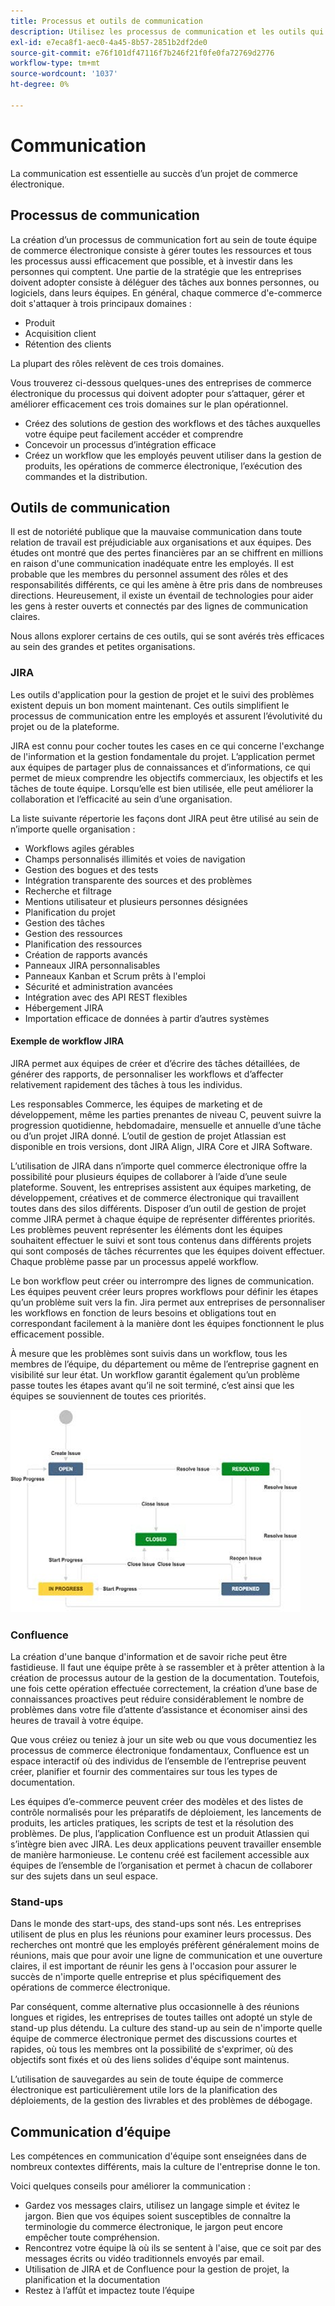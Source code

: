 ```yaml
---
title: Processus et outils de communication
description: Utilisez les processus de communication et les outils qui répondent aux besoins de votre équipe d’e-commerce.
exl-id: e7eca8f1-aec0-4a45-8b57-2851b2df2de0
source-git-commit: e76f101df47116f7b246f21f0fe0fa72769d2776
workflow-type: tm+mt
source-wordcount: '1037'
ht-degree: 0%

---
```


# Communication

La communication est essentielle au succès d’un projet de commerce électronique.

## Processus de communication

La création d’un processus de communication fort au sein de toute équipe de commerce électronique consiste à gérer toutes les ressources et tous les processus aussi efficacement que possible, et à investir dans les personnes qui comptent. Une partie de la stratégie que les entreprises doivent adopter consiste à déléguer des tâches aux bonnes personnes, ou logiciels, dans leurs équipes. En général, chaque commerce d&#39;e-commerce doit s&#39;attaquer à trois principaux domaines :

- Produit
- Acquisition client
- Rétention des clients

La plupart des rôles relèvent de ces trois domaines.

Vous trouverez ci-dessous quelques-unes des entreprises de commerce électronique du processus qui doivent adopter pour s’attaquer, gérer et améliorer efficacement ces trois domaines sur le plan opérationnel.

- Créez des solutions de gestion des workflows et des tâches auxquelles votre équipe peut facilement accéder et comprendre
- Concevoir un processus d’intégration efficace
- Créez un workflow que les employés peuvent utiliser dans la gestion de produits, les opérations de commerce électronique, l’exécution des commandes et la distribution.

## Outils de communication

Il est de notoriété publique que la mauvaise communication dans toute relation de travail est préjudiciable aux organisations et aux équipes. Des études ont montré que des pertes financières par an se chiffrent en millions en raison d&#39;une communication inadéquate entre les employés. Il est probable que les membres du personnel assument des rôles et des responsabilités différents, ce qui les amène à être pris dans de nombreuses directions. Heureusement, il existe un éventail de technologies pour aider les gens à rester ouverts et connectés par des lignes de communication claires.

Nous allons explorer certains de ces outils, qui se sont avérés très efficaces au sein des grandes et petites organisations.

### JIRA

Les outils d&#39;application pour la gestion de projet et le suivi des problèmes existent depuis un bon moment maintenant. Ces outils simplifient le processus de communication entre les employés et assurent l’évolutivité du projet ou de la plateforme.

JIRA est connu pour cocher toutes les cases en ce qui concerne l&#39;exchange de l&#39;information et la gestion fondamentale du projet. L’application permet aux équipes de partager plus de connaissances et d’informations, ce qui permet de mieux comprendre les objectifs commerciaux, les objectifs et les tâches de toute équipe. Lorsqu’elle est bien utilisée, elle peut améliorer la collaboration et l’efficacité au sein d’une organisation.

La liste suivante répertorie les façons dont JIRA peut être utilisé au sein de n’importe quelle organisation :

- Workflows agiles gérables
- Champs personnalisés illimités et voies de navigation
- Gestion des bogues et des tests
- Intégration transparente des sources et des problèmes
- Recherche et filtrage
- Mentions utilisateur et plusieurs personnes désignées
- Planification du projet
- Gestion des tâches
- Gestion des ressources
- Planification des ressources
- Création de rapports avancés
- Panneaux JIRA personnalisables
- Panneaux Kanban et Scrum prêts à l&#39;emploi
- Sécurité et administration avancées
- Intégration avec des API REST flexibles
- Hébergement JIRA
- Importation efficace de données à partir d’autres systèmes

#### Exemple de workflow JIRA

JIRA permet aux équipes de créer et d’écrire des tâches détaillées, de générer des rapports, de personnaliser les workflows et d’affecter relativement rapidement des tâches à tous les individus.

Les responsables Commerce, les équipes de marketing et de développement, même les parties prenantes de niveau C, peuvent suivre la progression quotidienne, hebdomadaire, mensuelle et annuelle d’une tâche ou d’un projet JIRA donné. L’outil de gestion de projet Atlassian est disponible en trois versions, dont JIRA Align, JIRA Core et JIRA Software.

L’utilisation de JIRA dans n’importe quel commerce électronique offre la possibilité pour plusieurs équipes de collaborer à l’aide d’une seule plateforme. Souvent, les entreprises assistent aux équipes marketing, de développement, créatives et de commerce électronique qui travaillent toutes dans des silos différents. Disposer d’un outil de gestion de projet comme JIRA permet à chaque équipe de représenter différentes priorités. Les problèmes peuvent représenter les éléments dont les équipes souhaitent effectuer le suivi et sont tous contenus dans différents projets qui sont composés de tâches récurrentes que les équipes doivent effectuer. Chaque problème passe par un processus appelé workflow.

Le bon workflow peut créer ou interrompre des lignes de communication. Les équipes peuvent créer leurs propres workflows pour définir les étapes qu’un problème suit vers la fin. Jira permet aux entreprises de personnaliser les workflows en fonction de leurs besoins et obligations tout en correspondant facilement à la manière dont les équipes fonctionnent le plus efficacement possible.

À mesure que les problèmes sont suivis dans un workflow, tous les membres de l’équipe, du département ou même de l’entreprise gagnent en visibilité sur leur état. Un workflow garantit également qu’un problème passe toutes les étapes avant qu’il ne soit terminé, c’est ainsi que les équipes se souviennent de toutes ces priorités.

![Exemple de diagramme de workflow JIRA](../../assets/playbooks/jira-workflow-example.png)

### Confluence

La création d&#39;une banque d&#39;information et de savoir riche peut être fastidieuse. Il faut une équipe prête à se rassembler et à prêter attention à la création de processus autour de la gestion de la documentation. Toutefois, une fois cette opération effectuée correctement, la création d’une base de connaissances proactives peut réduire considérablement le nombre de problèmes dans votre file d’attente d’assistance et économiser ainsi des heures de travail à votre équipe.

Que vous créiez ou teniez à jour un site web ou que vous documentiez les processus de commerce électronique fondamentaux, Confluence est un espace interactif où des individus de l’ensemble de l’entreprise peuvent créer, planifier et fournir des commentaires sur tous les types de documentation.

Les équipes d’e-commerce peuvent créer des modèles et des listes de contrôle normalisés pour les préparatifs de déploiement, les lancements de produits, les articles pratiques, les scripts de test et la résolution des problèmes. De plus, l’application Confluence est un produit Atlassien qui s’intègre bien avec JIRA. Les deux applications peuvent travailler ensemble de manière harmonieuse. Le contenu créé est facilement accessible aux équipes de l’ensemble de l’organisation et permet à chacun de collaborer sur des sujets dans un seul espace.

### Stand-ups

Dans le monde des start-ups, des stand-ups sont nés. Les entreprises utilisent de plus en plus les réunions pour examiner leurs processus. Des recherches ont montré que les employés préfèrent généralement moins de réunions, mais que pour avoir une ligne de communication et une ouverture claires, il est important de réunir les gens à l&#39;occasion pour assurer le succès de n&#39;importe quelle entreprise et plus spécifiquement des opérations de commerce électronique.

Par conséquent, comme alternative plus occasionnelle à des réunions longues et rigides, les entreprises de toutes tailles ont adopté un style de stand-up plus détendu. La culture des stand-up au sein de n&#39;importe quelle équipe de commerce électronique permet des discussions courtes et rapides, où tous les membres ont la possibilité de s&#39;exprimer, où des objectifs sont fixés et où des liens solides d&#39;équipe sont maintenus.

L’utilisation de sauvegardes au sein de toute équipe de commerce électronique est particulièrement utile lors de la planification des déploiements, de la gestion des livrables et des problèmes de débogage.

## Communication d’équipe

Les compétences en communication d&#39;équipe sont enseignées dans de nombreux contextes différents, mais la culture de l&#39;entreprise donne le ton.

Voici quelques conseils pour améliorer la communication :

- Gardez vos messages clairs, utilisez un langage simple et évitez le jargon. Bien que vos équipes soient susceptibles de connaître la terminologie du commerce électronique, le jargon peut encore empêcher toute compréhension.
- Rencontrez votre équipe là où ils se sentent à l&#39;aise, que ce soit par des messages écrits ou vidéo traditionnels envoyés par email.
- Utilisation de JIRA et de Confluence pour la gestion de projet, la planification et la documentation
- Restez à l’affût et impactez toute l’équipe
